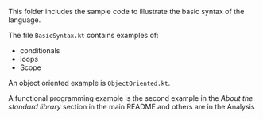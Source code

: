 This folder includes the sample code to illustrate the basic syntax of the language.

The file ```BasicSyntax.kt``` contains examples of:
- conditionals
- loops
- Scope

An object oriented example is ```ObjectOriented.kt```.

A functional programming example is the second example in the _About the standard library_ section in the main README and others are in the Analysis
